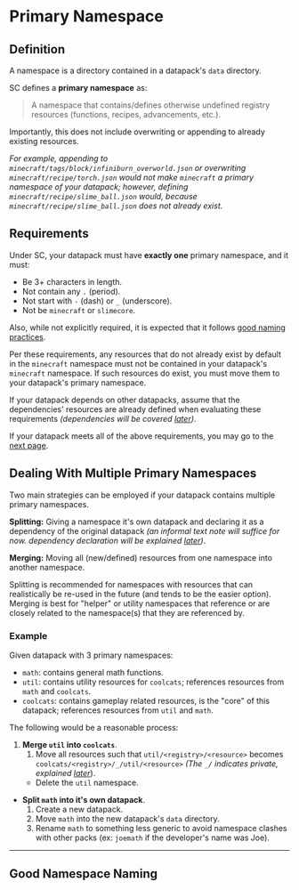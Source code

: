 # Primary Namespace

## Definition

A namespace is a directory contained in a datapack's `data` directory.

SC defines a **primary namespace** as:

> A namespace that contains/defines otherwise undefined registry resources (functions, recipes, advancements, etc.).

Importantly, this does not include overwriting or appending to already existing resources.

*For example, appending to `minecraft/tags/block/infiniburn_overworld.json` or overwriting `minecraft/recipe/torch.json` would not make `minecraft` a primary namespace of your datapack; however, defining `minecraft/recipe/slime_ball.json` would, because `minecraft/recipe/slime_ball.json` does not already exist.*


## Requirements

Under SC, your datapack must have **exactly one** primary namespace, and it must:

* Be 3+ characters in length.
* Not contain any `.` (period).
* Not start with `-` (dash) or `_` (underscore).
* Not be `minecraft` or `slimecore`.

Also, while not explicitly required, it is expected that it follows [good naming practices](TODO).

Per these requirements, any resources that do not already exist by default in the `minecraft` namespace must not be contained in your datapack's `minecraft` namespace. If such resources do exist, you must move them to your datapack's primary namespace.

If your datapack depends on other datapacks, assume that the dependencies' resources are already defined when evaluating these requirements *(dependencies will be covered [later](TODO))*.

If your datapack meets all of the above requirements, you may go to the [next page](./slimecore.md).

## Dealing With Multiple Primary Namespaces
Two main strategies can be employed if your datapack contains multiple primary namespaces.

**Splitting:** Giving a namespace it's own datapack and declaring it as a dependency of the original datapack *(an informal text note will suffice for now. dependency declaration will be explained [later](TODO))*.

**Merging:** Moving all (new/defined) resources from one namespace into another namespace.

Splitting is recommended for namespaces with resources that can realistically be re-used in the future (and tends to be the easier option). Merging is best for "helper" or utility namespaces that reference or are closely related to the namespace(s) that they are referenced by.

### Example

Given datapack with 3 primary namespaces:

* `math`: contains general math functions.
* `util`: contains utility resources for `coolcats`; references resources from `math` and `coolcats`.
* `coolcats`: contains gameplay related resources, is the "core" of this datapack; references resources from `util` and `math`.

The following would be a reasonable process:

1. **Merge `util` into `coolcats`**.
    1. Move all resources such that `util/<registry>/<resource>` becomes `coolcats/<registry>/_/util/<resource>` *(The `_/` indicates private, explained [later](TODO)*).
    * Delete the `util` namespace.
  
* **Split `math` into it's own datapack**.
    1. Create a new datapack.
    2. Move `math` into the new datapack's `data` directory.
    3. Rename `math` to something less generic to avoid namespace clashes with other packs (ex: `joemath` if the developer's name was Joe).

---

## Good Namespace Naming
